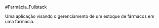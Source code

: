 #Farmácia_Fullstack


Uma aplicação visando o gerenciamento de um estoque de fármacos em uma farmácia.


